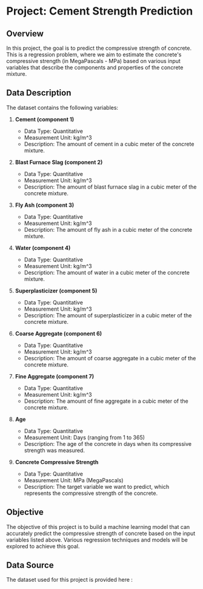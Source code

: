 # Project: Cement Strength Prediction

## Overview

In this project, the goal is to predict the compressive strength of concrete. This is a regression problem, where we aim to estimate the concrete's compressive strength (in MegaPascals - MPa) based on various input variables that describe the components and properties of the concrete mixture.

## Data Description

The dataset contains the following variables:

1. **Cement (component 1)**
   - Data Type: Quantitative
   - Measurement Unit: kg/m^3
   - Description: The amount of cement in a cubic meter of the concrete mixture.

2. **Blast Furnace Slag (component 2)**
   - Data Type: Quantitative
   - Measurement Unit: kg/m^3
   - Description: The amount of blast furnace slag in a cubic meter of the concrete mixture.

3. **Fly Ash (component 3)**
   - Data Type: Quantitative
   - Measurement Unit: kg/m^3
   - Description: The amount of fly ash in a cubic meter of the concrete mixture.

4. **Water (component 4)**
   - Data Type: Quantitative
   - Measurement Unit: kg/m^3
   - Description: The amount of water in a cubic meter of the concrete mixture.

5. **Superplasticizer (component 5)**
   - Data Type: Quantitative
   - Measurement Unit: kg/m^3
   - Description: The amount of superplasticizer in a cubic meter of the concrete mixture.

6. **Coarse Aggregate (component 6)**
   - Data Type: Quantitative
   - Measurement Unit: kg/m^3
   - Description: The amount of coarse aggregate in a cubic meter of the concrete mixture.

7. **Fine Aggregate (component 7)**
   - Data Type: Quantitative
   - Measurement Unit: kg/m^3
   - Description: The amount of fine aggregate in a cubic meter of the concrete mixture.

8. **Age**
   - Data Type: Quantitative
   - Measurement Unit: Days (ranging from 1 to 365)
   - Description: The age of the concrete in days when its compressive strength was measured.

9. **Concrete Compressive Strength**
   - Data Type: Quantitative
   - Measurement Unit: MPa (MegaPascals)
   - Description: The target variable we want to predict, which represents the compressive strength of the concrete.

## Objective

The objective of this project is to build a machine learning model that can accurately predict the compressive strength of concrete based on the input variables listed above. Various regression techniques and models will be explored to achieve this goal.

## Data Source

The dataset used for this project is provided here :
